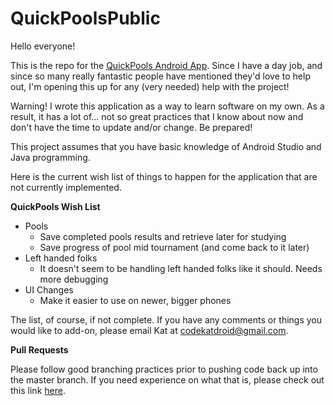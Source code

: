 ﻿# QuickPoolsPublic


Hello everyone! 

This is the repo for the [QuickPools Android App](https://play.google.com/store/apps/details?id=hss.quickpools&hl=en). Since I have a day job, and since so many really fantastic people have mentioned they'd love to help out, I'm opening this up for any (very needed) help with the project!

Warning! I wrote this application as a way to learn software on my own. As a result, it has a lot of... not so great practices that I know about now and don't have the time to update and/or change. Be prepared!

This project assumes that you have basic knowledge of Android Studio and Java programming. 

Here is the current wish list of things to happen for the application that are not currently implemented. 

**QuickPools Wish List**

* Pools
  * Save completed pools results and retrieve later for studying
  * Save progress of pool mid tournament (and come back to it later)
* Left handed folks
  * It doesn't seem to be handling left handed folks like it should. Needs more debugging
* UI Changes
  * Make it easier to use on newer, bigger phones


  
  
The list, of course, if not complete. If you have any comments or things you would like to add-on, please email Kat at codekatdroid@gmail.com. 


**Pull Requests**

Please follow good branching practices prior to pushing code back up into the master branch. If you need experience on what that is, please check out this link [here](http://nvie.com/posts/a-successful-git-branching-model/).
